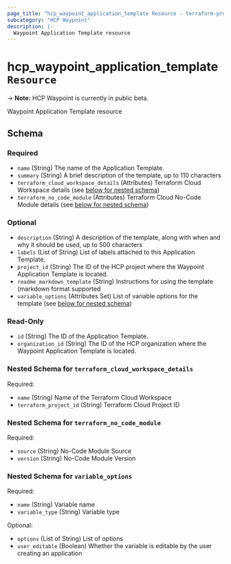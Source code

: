 ```yaml
---
page_title: "hcp_waypoint_application_template Resource - terraform-provider-hcp"
subcategory: "HCP Waypoint"
description: |-
  Waypoint Application Template resource
---
```


# hcp_waypoint_application_template `Resource`

-> **Note:** HCP Waypoint is currently in public beta.

Waypoint Application Template resource

<!-- schema generated by tfplugindocs -->
## Schema

### Required

- `name` (String) The name of the Application Template.
- `summary` (String) A brief description of the template, up to 110 characters
- `terraform_cloud_workspace_details` (Attributes) Terraform Cloud Workspace details (see [below for nested schema](#nestedatt--terraform_cloud_workspace_details))
- `terraform_no_code_module` (Attributes) Terraform Cloud No-Code Module details (see [below for nested schema](#nestedatt--terraform_no_code_module))

### Optional

- `description` (String) A description of the template, along with when and why it should be used, up to 500 characters
- `labels` (List of String) List of labels attached to this Application Template.
- `project_id` (String) The ID of the HCP project where the Waypoint Application Template is located.
- `readme_markdown_template` (String) Instructions for using the template (markdown format supported
- `variable_options` (Attributes Set) List of variable options for the template (see [below for nested schema](#nestedatt--variable_options))

### Read-Only

- `id` (String) The ID of the Application Template.
- `organization_id` (String) The ID of the HCP organization where the Waypoint Application Template is located.

<a id="nestedatt--terraform_cloud_workspace_details"></a>
### Nested Schema for `terraform_cloud_workspace_details`

Required:

- `name` (String) Name of the Terraform Cloud Workspace
- `terraform_project_id` (String) Terraform Cloud Project ID


<a id="nestedatt--terraform_no_code_module"></a>
### Nested Schema for `terraform_no_code_module`

Required:

- `source` (String) No-Code Module Source
- `version` (String) No-Code Module Version


<a id="nestedatt--variable_options"></a>
### Nested Schema for `variable_options`

Required:

- `name` (String) Variable name
- `variable_type` (String) Variable type

Optional:

- `options` (List of String) List of options
- `user_editable` (Boolean) Whether the variable is editable by the user creating an application
